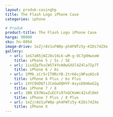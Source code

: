 ```yaml
---
layout: produk-casinghp
title: The Flash Logo iPhone Case
categories: iphone

# Produk
product-title: The Flash Logo iPhone Case
harga: 90000
sku: hn-0094
image-drive: 1eZjrAV1uFW0p-ph4FWTz5y-KIDs74ZXe
gallery:
  - url: 1eG7aN5jWZJ8v16L6-wM-g-OC7g0HwoeW
    title: iPhone 5 / 5s / SE
  - url: 1isdZpfksCW5T4YnA0wGXUl4Z4la7Ip7T
    title: iPhone 6 / 6s
  - url: 1PMk_sCr5rIT0RcYB-2tr66sjNPazASc8
    title: iPhone 6 Plus / 6s Plus
  - url: 1XYC9UDQfiJCeGwOQHYF-AsysE6H6wG2g
    title: iPhone 7 / 8
  - url: 1BN_E97WiwZuECFs97oQCKeWc42sdl0mt
    title: iPhone 7 Plus / 8 Plus
  - url: 1eZjrAV1uFW0p-ph4FWTz5y-KIDs74ZXe
    title: iPhone X
---
```

